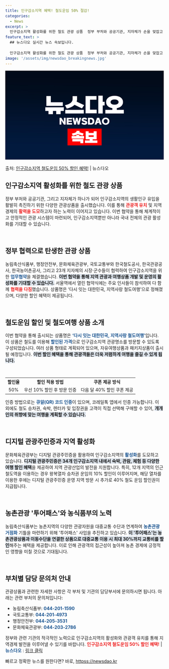 ```yaml
---
title: 인구감소지역 혜택! 철도운임 50% 절감!
categories:
  - News
excerpt: >
  인구감소지역 활성화를 위한 철도 관광 상품  정부 부처와 공공기관, 지자체가 손을 맞잡고 인구감소지역의 생활…
feature_text: >
  ## 뉴스다오 실시간 뉴스 속보입니다.

  인구감소지역 활성화를 위한 철도 관광 상품  정부 부처와 공공기관, 지자체가 손을 맞잡고 인구감소지역의 생활…
image: '/assets/img/newsdao_breakingnews.jpg'
---
```


![뉴스다오 속보](/assets/img/newsdao_breakingnews.jpg)

<p>출처: <a href="httpss://newsdao.kr/4868" rel="dofollow">인구감소지역 철도운임 50% 할인 혜택!</a> | 뉴스다오</p>

<h2 data-ke-size="size26">인구감소지역 활성화를 위한 철도 관광 상품</h2>

<p data-ke-size="size16">정부 부처와 공공기관, 그리고 지자체가 하나가 되어 인구감소지역의 생활인구 유입을 활발히 촉진하기 위한 다양한 관광상품을 출시했습니다. 이를 통해 <b><span style="color: #ee2323;">관광객 유치</span></b> 및 지역경제의 <b><span style="color: #ee2323;">활력을 도모</span></b>하고자 하는 노력이 이어지고 있습니다. 이번 협약을 통해 체계적이고 안정적인 관광 시스템이 마련되어, 인구감소지역뿐만 아니라 국내 전체의 관광 활성화를 기대할 수 있습니다.</p>

<p data-ke-size="size16">&nbsp;</p>

<h2 data-ke-size="size26">정부 협력으로 탄생한 관광 상품</h2>

<p data-ke-size="size16">농림축산식품부, 행정안전부, 문화체육관광부, 국토교통부와 한국철도공사, 한국관광공사, 한국농어촌공사, 그리고 23개 지자체의 시장·군수들이 협력하여 인구감소지역을 위한 <b><span style="color: #1a5490;">업무협약</span></b>을 체결했습니다. <b><span style="background-color: #21538527;">이번 협약을 통해 지역 관광과 여행상품 개발 및 운영의 활성화를 기대할 수 있습니다.</span></b> 서울역에서 열린 협약식에는 주요 인사들이 참석하여 다 함께 <b><span style="color: #ee2323;">협력을 다짐</span></b>했습니다. 상품명은 ‘다시 잇는 대한민국, 지역사랑 철도여행’으로 정해졌으며, 다양한 할인 혜택이 제공됩니다.</p>

<p data-ke-size="size16">&nbsp;</p>

<h2 data-ke-size="size26">철도운임 할인 및 철도여행 상품 소개</h2>

<p data-ke-size="size16">이번 협약을 통해 출시되는 상품명은 <b><span style="color: #1a5490;">‘다시 잇는 대한민국, 지역사랑 철도여행’</span></b>입니다. 이 상품은 철도를 이용해 <b><span style="color: #1a5490;">할인된 가격</span></b>으로 인구감소지역 관광명소를 방문할 수 있도록 구성되었습니다. 여러 상품 형태로 계획되어 있으며, 자유여행상품과 패키지상품이 출시될 예정입니다. <b><span style="background-color: #21538527;">이번 할인 혜택을 통해 관광객들은 더욱 저렴하게 여행을 즐길 수 있게 됩니다.</span></b></p>

<p data-ke-size="size16">&nbsp;</p>

<table>
    <tr>
        <td style="text-align: center; height: 17px;"><b>할인율</b></td>
        <td style="text-align: center; height: 17px;"><b>할인 적용 방법</b></td>
        <td style="text-align: center; height: 17px;"><b>쿠폰 제공 방식</b></td>
    </tr>
    <tr>
        <td style="text-align: center; height: 17px;">50%</td>
        <td style="text-align: center; height: 17px;">우선 10% 할인 후 방문 인증</td>
        <td style="text-align: center; height: 17px;">다음 달 40% 할인 쿠폰 제공</td>
    </tr>
</table>

<p data-ke-size="size16">인증 방법으로는 <b><span style="color: #1a5490;">큐알(QR) 코드 인증</span></b>이 있으며, 코레일톡 앱에서 인증 가능합니다. 이 외에도 철도 승차권, 숙박, 렌터카 및 입장권을 고객이 직접 선택해 구매할 수 있어, <b><span style="background-color: #21538527;">개개인의 취향에 맞는 여행을 계획할 수 있습니다.</span></b></p>

<p data-ke-size="size16">&nbsp;</p>

<h2 data-ke-size="size26">디지털 관광주민증과 지역 활성화</h2>

<p data-ke-size="size16">문화체육관광부는 디지털 관광주민증을 활용하여 인구감소지역의 <b><span style="color: #1a5490;">활성화</span></b>를 도모하고 있습니다. <b><span style="background-color: #21538527;">디지털 관광주민증은 34개 인구감소지역 내에서 숙박, 관람, 체험 등 다양한 여행 할인 혜택</span></b>을 제공하여 지역 관광산업의 발전을 지원합니다. 특히, 12개 지역의 인근 철도역을 이용하는 경우 왕복열차 승차권 운임의 10% 할인이 이루어지며, 해당 열차를 이용한 후에는 디지털 관광주민증 운영 지역 방문 시 추가로 40% 철도 운임 할인권이 지급됩니다.</p>

<p data-ke-size="size16">&nbsp;</p>

<h2 data-ke-size="size26">농촌관광 '투어패스'와 농식품부의 노력</h2>

<p data-ke-size="size16">농림축산식품부는 농촌지역의 다양한 관광자원을 대중교통 수단과 연계하여 <b><span style="color: #1a5490;">농촌관광 거점화</span></b> 기틀을 마련하기 위해 '투어패스' 사업을 추진하고 있습니다. <b><span style="background-color: #21538527;">이 '투어패스'는 농촌관광상품과 이동수단을 연결한 상품으로 대중교통 이용 시 최대 30%까지 교통비를 할인</span></b>해주는 혜택을 제공합니다. 이로 인해 관광객의 접근성이 높아져 농촌 경제에 긍정적인 영향을 미칠 것으로 기대됩니다.</p>

<p data-ke-size="size16">&nbsp;</p>

<h2 data-ke-size="size26">부처별 담당 문의처 안내</h2>

<p data-ke-size="size16">관광상품과 관련한 자세한 사항은 각 부처 및 기관의 담당부서에 문의하시면 됩니다. 아래는 관련 부처의 문의처입니다:</p>

<ul>
    <li>농림축산식품부: <b><span style="color: #1a5490;">044-201-1590</span></b></li>
    <li>국토교통부: <b><span style="color: #1a5490;">044-201-4973</span></b></li>
    <li>행정안전부: <b><span style="color: #1a5490;">044-205-3531</span></b></li>
    <li>문화체육관광부: <b><span style="color: #1a5490;">044-203-2786</span></b></li>
</ul>

<p data-ke-size="size16">정부와 관련 기관의 적극적인 노력으로 인구감소지역의 활성화와 관광객 유치를 통해 지역경제 발전을 이루어낼 수 있기를 바랍니다. <b><span style="color: #ee2323;">인구감소지역 철도운임 50% 할인 혜택!</span></b> | <b><span style="color: #1a5490;">뉴스다오</span></b>  : <a href="httpss://newsdao.kr/4868">링크 클릭</a></p> 

빠르고 정확한 뉴스를 원한다면? 바로, <a href="httpss://newsdao.kr" rel="dofollow">httpss://newsdao.kr</a>


